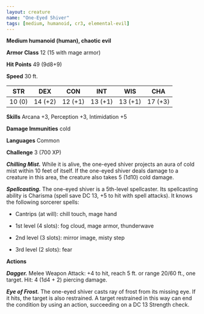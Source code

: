 ```yaml
---
layout: creature
name: "One-Eyed Shiver"
tags: [medium, humanoid, cr3, elemental-evil]
---
```


**Medium humanoid (human), chaotic evil**

**Armor Class** 12 (15 with mage armor)

**Hit Points** 49 (9d8+9)

**Speed** 30 ft.

|   STR   |   DEX   |   CON   |   INT   |   WIS   |   CHA   |
|:-----:|:-----:|:-----:|:-----:|:-----:|:-----:|
| 10 (0) | 14 (+2) | 12 (+1) | 13 (+1) | 13 (+1) | 17 (+3) |

**Skills** Arcana +3, Perception +3, Intimidation +5

**Damage Immunities** cold

**Languages** Common

**Challenge** 3 (700 XP)

***Chilling Mist.*** While it is alive, the one-eyed shiver projects an aura of cold mist within 10 feet of itself. If the one-eyed shiver deals damage to a creature in this area, the creature also takes 5 (1d10) cold damage.

***Spellcasting.*** The one-eyed shiver is a 5th-level spellcaster. Its spellcasting ability is Charisma (spell save DC 13, +5 to hit with spell attacks). It knows the following sorcerer spells: 

* Cantrips (at will): chill touch, mage hand

* 1st level (4 slots): fog cloud, mage armor, thunderwave

* 2nd level (3 slots): mirror image, misty step

* 3rd level (2 slots): fear

**Actions**

***Dagger.*** Melee Weapon Attack: +4 to hit, reach 5 ft. or range 20/60 ft., one target. Hit: 4 (1d4 + 2) piercing damage.

***Eye of Frost.*** The one-eyed shiver casts ray of frost from its missing eye. If it hits, the target is also restrained. A target restrained in this way can end the condition by using an action, succeeding on a DC 13 Strength check.


